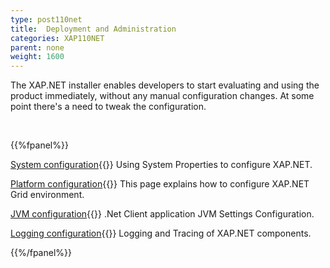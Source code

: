 ```yaml
---
type: post110net
title:  Deployment and Administration
categories: XAP110NET
parent: none
weight: 1600
---
```





The XAP.NET installer enables developers to start evaluating and using the product immediately, without any manual configuration changes.
At some point there's a need to tweak the configuration.


<br>

{{%fpanel%}}

[System configuration](./system-configuration.html){{<wbr>}}
Using System Properties to configure XAP.NET.


[Platform configuration](./system-configuration-list.html){{<wbr>}}
This page explains how to configure XAP.NET Grid environment.

[JVM configuration](./jvm-configuration.html){{<wbr>}}
.Net Client application JVM Settings Configuration.

[Logging configuration](./log-configuration.html){{<wbr>}}
Logging and Tracing of XAP.NET components.

{{%/fpanel%}}



